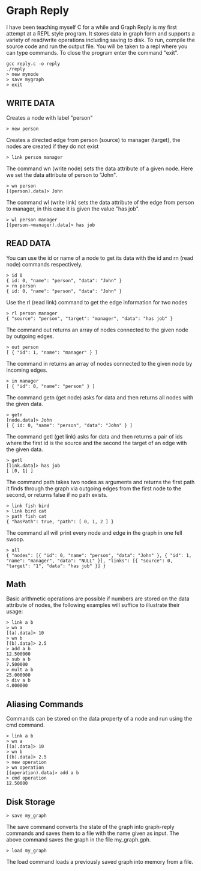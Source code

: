 Graph Reply
===========
I have been teaching myself C for a while and Graph Reply is my first attempt at a REPL style program. It stores data in graph form and supports a variety of read/write operations including saving to disk. To run, compile the source code and run the output file. You will be taken to a repl where you can type commands. To close the program enter the command "exit".
```shell
gcc reply.c -o reply
./reply
> new mynode
> save mygraph
> exit
```


WRITE DATA
----------
Creates a node with label "person"
```code
> new person 
```

Creates a directed edge from person (source) to manager (target), the nodes are created if they do not exist
```code
> link person manager
```

The command wn (write node) sets the data attribute of a given node.
Here we set the data attribute of person to "John".
```code
> wn person
[(person).data]> John
```

The command wl (write link) sets the data attribute of the edge from person to manager, in this case it is given the value "has job".
```code
> wl person manager
[(person->manager).data]> has job
```

READ DATA
---------
You can use the id or name of a node to get its data with the id and rn (read node) commands respectively.
```code
> id 0
{ id: 0, "name": "person", "data": "John" }
> rn person
{ id: 0, "name": "person", "data": "John" }
```

Use the rl (read link) command to get the edge information for two nodes
```code
> rl person manager
{ "source": "person", "target": "manager", "data": "has job" }
```

The command out returns an array of nodes connected to the given node by outgoing edges.
```code
> out person
[ { "id": 1, "name": "manager" } ]
```

The command in returns an array of nodes connected to the given node by incoming edges.
```code
> in manager
[ { "id": 0, "name": "person" } ]
```

The command getn (get node) asks for data and then returns all nodes with the given data.
```code
> getn
[node.data]> John
[ { id: 0, "name": "person", "data": "John" } ]
```

The command getl (get link) asks for data and then returns a pair of ids where the first id is the source and the second the target of an edge with the given data.
```code
> getl
[link.data]> has job
[ [0, 1] ]
```

The command path takes two nodes as arguments and returns the first path it finds through the graph via outgoing edges from the first node to the second, or returns false if no path exists.
```code
> link fish bird
> link bird cat
> path fish cat
{ "hasPath": true, "path": [ 0, 1, 2 ] }
```

The command all will print every node and edge in the graph in one fell swoop.
```code
> all
{ "nodes": [{ "id": 0, "name": "person", "data": "John" }, { "id": 1, "name": "manager", "data": "NULL" }], "links": [{ "source": 0, "target": "1", "data": "has job" }] }
```

Math
----
Basic arithmetic operations are possible if numbers are stored on the data attribute of nodes, the following examples will suffice to illustrate their usage:
```code
> link a b
> wn a
[(a).data]> 10
> wn b
[(b).data]> 2.5
> add a b
12.500000
> sub a b
7.500000
> mult a b
25.000000
> div a b
4.000000
```
Aliasing Commands
----------------
Commands can be stored on the data property of a node and run using the cmd command.
```code
> link a b
> wn a
[(a).data]> 10
> wn b
[(b).data]> 2.5
> new operation
> wn operation
[(operation).data]> add a b
> cmd operation
12.50000
```
Disk Storage
----
```code
> save my_graph
```
The save command converts the state of the graph into graph-reply commands and saves them to a file with the name given as input. The above command saves the graph in the file my_graph.gph.
```code
> load my_graph
```
The load command loads a previously saved graph into memory from a file.
